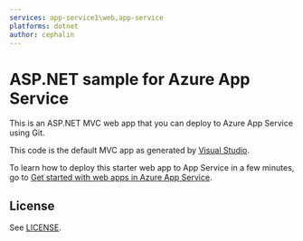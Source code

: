 ```yaml
---
services: app-service1\web,app-service
platforms: dotnet
author: cephalin
---
```


# ASP.NET sample for Azure App Service

This is an ASP.NET MVC web app that you can deploy to Azure App Service using Git. 

This code is the default MVC app as generated by 
[Visual Studio](https://www.visualstudio.com/products/visual-studio-community-vs).

To learn how to deploy this starter web app to App Service in a few minutes, go to 
[Get started with web apps in Azure App Service](https://azure.microsoft.com/en-us/documentation/articles/app-service-web-get-started/). 

## License

See [LICENSE](LICENSE).
